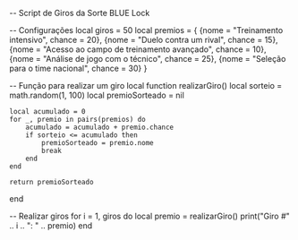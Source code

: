 
-- Script de Giros da Sorte BLUE Lock

-- Configurações
local giros = 50
local premios = {
    {nome = "Treinamento intensivo", chance = 20},
    {nome = "Duelo contra um rival", chance = 15},
    {nome = "Acesso ao campo de treinamento avançado", chance = 10},
    {nome = "Análise de jogo com o técnico", chance = 25},
    {nome = "Seleção para o time nacional", chance = 30}
}

-- Função para realizar um giro
local function realizarGiro()
    local sorteio = math.random(1, 100)
    local premioSorteado = nil
    
    local acumulado = 0
    for _, premio in pairs(premios) do
        acumulado = acumulado + premio.chance
        if sorteio <= acumulado then
            premioSorteado = premio.nome
            break
        end
    end
    
    return premioSorteado
end

-- Realizar giros
for i = 1, giros do
    local premio = realizarGiro()
    print("Giro #" .. i .. ": " .. premio)
end
 
